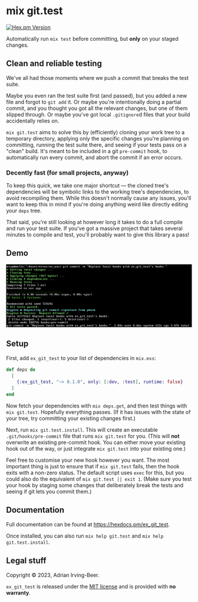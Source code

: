 # mix git.test

[![Hex.pm Version](https://img.shields.io/hexpm/v/ex_git_test.svg?style=flat-square)](https://hex.pm/packages/ex_git_test)

Automatically run `mix test` before committing, but **only** on your staged changes.

## Clean and reliable testing

We've all had those moments where we push a commit that breaks the test suite.

Maybe you even ran the test suite first (and passed), but you added a new file and forgot to `git add` it.  Or maybe you're intentionally doing a partial commit, and you thought you got all the relevant changes, but one of them slipped through.  Or maybe you've got local `.gitignore`d files that your build accidentally relies on.

`mix git.test` aims to solve this by (efficiently) cloning your work tree to a temporary directory, applying only the specific changes you're planning on committing, running the test suite there, and seeing if your tests pass on a "clean" build.  It's meant to be included in a git `pre-commit` hook, to automatically run every commit, and abort the commit if an error occurs.

### Decently fast (for small projects, anyway)

To keep this quick, we take one major shortcut — the cloned tree's dependencies will be symbolic links to the working tree's dependencies, to avoid recompiling them.  While this doesn't normally cause any issues, you'll want to keep this in mind if you're doing anything weird like directly editing your `deps` tree.

That said, you're still looking at however long it takes to do a full compile and run your test suite.  If you've got a massive project that takes several minutes to compile and test, you'll probably want to give this library a pass!

## Demo

![Screenshot](https://github.com/wisq/ex_git_test/blob/images/images/screenshot.png?raw=true)

## Setup

First, add `ex_git_test` to your list of dependencies in `mix.exs`:

```elixir
def deps do
  [
    {:ex_git_test, "~> 0.1.0", only: [:dev, :test], runtime: false}
  ]
end
```

Now fetch your dependencies with `mix deps.get`, and then test things with `mix git.test`.  Hopefully everything passes.  (If it has issues with the state of your tree, try committing your existing changes first.)

Next, run `mix git.test.install`.  This will create an executable `.git/hooks/pre-commit` file that runs `mix git.test` for you.  (This will **not** overwrite an existing pre-commit hook.  You can either move your existing hook out of the way, or just integrate `mix git.test` into your existing one.)

Feel free to customise your new hook however you want.  The most important thing is just to ensure that if `mix git.test` fails, then the hook exits with a non-zero status.  The default script uses `exec` for this, but you could also do the equivalent of `mix git.test || exit 1`.  (Make sure you test your hook by staging some changes that deliberately break the tests and seeing if git lets you commit them.)

## Documentation

Full documentation can be found at <https://hexdocs.pm/ex_git_test>.

Once installed, you can also run `mix help git.test` and `mix help git.test.install`.

## Legal stuff

Copyright © 2023, Adrian Irving-Beer.

`ex_git_test` is released under the [MIT license](https://github.com/wisq/ex_git_test/blob/main/LICENSE) and is provided with **no warranty**.
